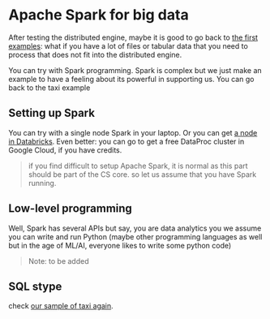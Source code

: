 # Apache Spark for big data

After testing the distributed engine, maybe it is good to go back to [the first examples](thefirstdbataste.md): what if you have a lot of files or tabular data that you need to process that does not fit into the distributed engine.

You can try with Spark programming. Spark is complex but we just make an example to have  a feeling about its powerful in supporting us. You can go back to the taxi example

## Setting up Spark
You can try with a single node Spark in your laptop. Or you can get [a node in Databricks](https://databricks.com/try-databricks). Even better: you can go to get a free DataProc cluster in Google Cloud, if you have credits.
>if you find difficult to setup Apache Spark, it is normal as this part should be part of the CS core. so let us assume that you have Spark running.

## Low-level programming

Well, Spark has several APIs but say, you are data analytics you we assume you can write and run Python (maybe other programming languages as well but in the age of ML/AI, everyone likes to write some python code)

>Note: to be added

## SQL stype

check [our sample of taxi again](code/spark_taxi_amount_calculation.py).
